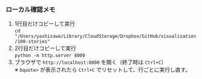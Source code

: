 ### ローカル確認メモ

1. 1行目だけコピーして実行  
   `cd "/Users/yashizawa/Library/CloudStorage/Dropbox/GitHub/visualization/100-stories"`
2. 2行目だけコピーして実行  
   `python -m http.server 8000`
3. ブラウザで `http://localhost:8000` を開く（終了時は `Ctrl+C`）  
※ `bquote>` が表示されたら `Ctrl+C` でリセットして、行ごとに実行し直す。
